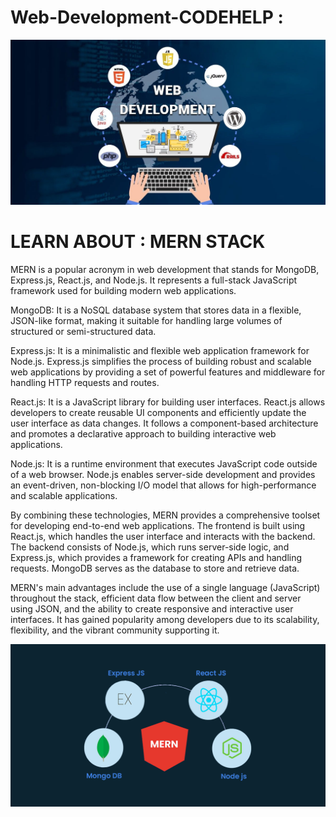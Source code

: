 # Web-Development-CODEHELP :
![image](https://github.com/Akshat-Rwt/Web-Development-CODEHELP/blob/main/Web%20Development%20img.jpg)

# LEARN ABOUT : MERN STACK 
MERN is a popular acronym in web development that stands for MongoDB, Express.js, React.js, and Node.js. It represents a full-stack JavaScript framework used for building modern web applications.

MongoDB: It is a NoSQL database system that stores data in a flexible, JSON-like format, making it suitable for handling large volumes of structured or semi-structured data.

Express.js: It is a minimalistic and flexible web application framework for Node.js. Express.js simplifies the process of building robust and scalable web applications by providing a set of powerful features and middleware for handling HTTP requests and routes.

React.js: It is a JavaScript library for building user interfaces. React.js allows developers to create reusable UI components and efficiently update the user interface as data changes. It follows a component-based architecture and promotes a declarative approach to building interactive web applications.

Node.js: It is a runtime environment that executes JavaScript code outside of a web browser. Node.js enables server-side development and provides an event-driven, non-blocking I/O model that allows for high-performance and scalable applications.

By combining these technologies, MERN provides a comprehensive toolset for developing end-to-end web applications. The frontend is built using React.js, which handles the user interface and interacts with the backend. The backend consists of Node.js, which runs server-side logic, and Express.js, which provides a framework for creating APIs and handling requests. MongoDB serves as the database to store and retrieve data.

MERN's main advantages include the use of a single language (JavaScript) throughout the stack, efficient data flow between the client and server using JSON, and the ability to create responsive and interactive user interfaces. It has gained popularity among developers due to its scalability, flexibility, and the vibrant community supporting it.

![image](https://github.com/Akshat-Rwt/Web-Development-CODEHELP/blob/main/MERN%20img.webp)
